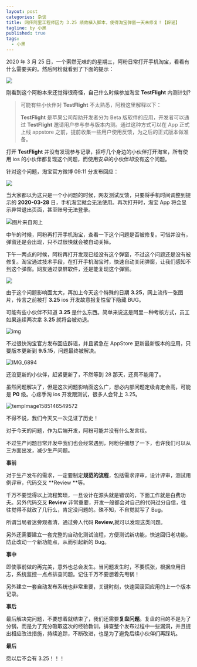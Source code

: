 ```yaml
---
layout: post
categories: 杂谈
title: 网传阿里工程师因为 3.25 绩效植入脚本，使得淘宝弹窗一天未修复！【辟谣】
tagline: by 小黑
published: true
tags: 
  - 小黑
---
```


2020 年 3 月 25 日，一个索然无味的的星期三，阿粉日常打开手机淘宝，看看有什么需要买的。然后阿粉就看到了下面的提示：

<!--more-->

![](http://www.justdojava.com/assets/images/2019/java/image_andyxh/20200326/00831rSTly1gd6hnh33pwj30n01ds1kx.jpg)

刚看到这个阿粉本来还觉得很奇怪，自己什么时候参加淘宝 **TestFlight** 内测计划?

> 可能有些小伙伴对 **TestFlight** 不太熟悉，阿粉这里解释以下：
>
> **TestFlight** 是苹果公司帮助开发者分为 Beta 版软件的应用，开发者可以通过 **TestFlight** 邀请用户参与参与版本内测。通过这种方式可以在 App 正式上线 appstore 之前，提前收集一些用户使用反馈，为之后的正式版本做准备。

打开 **TestFlight** 并没有发现参与记录，招呼几个身边的小伙伴打开淘宝，所有使用 ios 的小伙伴都复现这个问题，而使用安卓的小伙伴却没有这个问题。

针对这个问题，淘宝官方微博 09:11 分发布回应：

![](http://www.justdojava.com/assets/images/2019/java/image_andyxh/20200326/00831rSTly1gd6ip8agjtj30n008owfp.jpg)

当大家都以为这只是一个小问题的时候，网友测试反馈，只要将手机时间调整到提示的 **2020-03-28** 日，手机淘宝就会无法使用。再次打开时，淘宝 App 将会显示异常退出页面，甚至账号无法登录。

![图片来自网上](http://www.justdojava.com/assets/images/2019/java/image_andyxh/20200326/00831rSTly1gd6ii4fcknj30kk0csjxd.jpg)

中午的时候，阿粉再打开手机淘宝，查看一下这个问题是否被修复。可惜并没有，弹窗还是会出现，只不过很快就会被自动关掉。

下午一两点的时候，阿粉再打开发现已经没有这个弹窗，不过这个问题还是没有被修复。淘宝通过技术手段，在打开手机淘宝时，快速自动关闭弹窗，让我们感知不到这个弹窗。网友通过录屏软件，还是能复现这个弹窗。

![](http://www.justdojava.com/assets/images/2019/java/image_andyxh/20200326/00831rSTly1gd6j2se5gqj30u00ybkjl.jpg)

由于这个问题影响面太大，再加上今天这个特殊的日期 **3.25**，网上流传一张图片，传言之前被打 **3.25** ios 开发故意报复性留下隐藏 BUG。

可能有些小伙伴不知道 **3.25** 是什么东西。简单来说这是阿里一种考核方式，员工如果连续两次拿 **3.25** 就将会被劝退。

![img](http://www.justdojava.com/assets/images/2019/java/image_andyxh/20200326/00831rSTly1gd6jc20ywfj309704wglo.jpg)

不过很快淘宝官方发布回应辟谣，并且紧急在 AppStore 更新最新版本的应用，只要版本更新到 **9.5.15**，问题最终被解决。

![IMG_6894](http://www.justdojava.com/assets/images/2019/java/image_andyxh/20200326/00831rSTly1gd6j8rovkvj30n00yq437.jpg)

还没更新的小伙伴，赶紧更新了，不然等到 28 那天，还真不能用了。

虽然问题解决了，但是这次问题影响面这么广，想必内部问题定级肯定会高，可能是 **P0** 级。心疼手淘 ios 开发跟测试，很多人会背上 3.25。

![tempImage1585146549572](http://www.justdojava.com/assets/images/2019/java/image_andyxh/20200326/00831rSTly1gd6jmdr01ej308h05yt8o.jpg)

不得不说，我们今天又一次见证了历史！

对于今天的问题，作为后端开发，阿粉可能并没有什么发言权。

不过生产问题日常开发中我们也会经常遇到，阿粉仔细想了一下，也许我们可以从三方面出发，减少生产问题。

**事前**

对于生产发布的需求，一定要制定**规范的流程**，包括需求评审，设计评审，测试用例评审，代码交叉 **Review **等。

千万不要觉得以上流程繁琐，一旦设计在源头就是错误的，下面工作就是白费功夫。另外代码交叉 **Review** 非常重要，开发一般都会对自己的代码过分自信，往往觉得不就改了几行么，肯定没问题的。殊不知，不自觉就写了 Bug。

所谓当局者迷旁观者清，通过旁人代码 **Review**,就可以发现这类问题。

另外还需要建立一套完整的自动化测试流程，方便测试新功能，快速回归老功能。防止改动一个新功能点，从而引起新的 Bug。

**事中**

即使事前做的再完美，意外也总会发生。当问题发生时，不要慌张，根据应用日志，系统监控一点点排查问题。记住千万不要想着先甩锅！

另外建立一套自动发布系统也非常重要，关键时刻，快速回滚回应用的上一个版本记录。

**事后**

最后解决完问题，不要想着就结束了，我们还需要**复盘问题**。复盘的目的不是为了分锅，而是为了充分吸取这次的经验教训，排查整个发布过程中一些漏洞，并且提出相应改进措施，持续追踪，不断改进，也是为了避免后续小伙伴们再踩坑。

**最后**

愿以后不会有 3.25！！！



